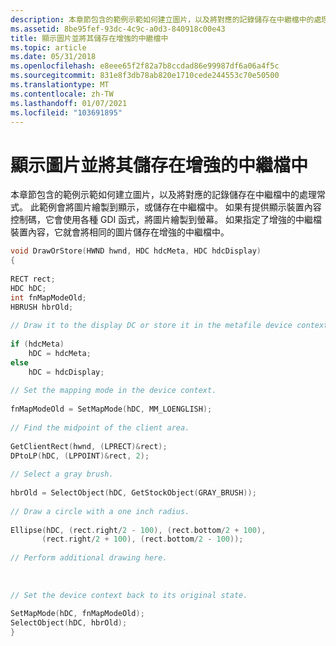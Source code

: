 ```yaml
---
description: 本章節包含的範例示範如何建立圖片，以及將對應的記錄儲存在中繼檔中的處理常式。
ms.assetid: 8be95fef-93dc-4c9c-a0d3-840918c00e43
title: 顯示圖片並將其儲存在增強的中繼檔中
ms.topic: article
ms.date: 05/31/2018
ms.openlocfilehash: e8eee65f2f82a7b8ccdad86e99987df6a06a4f5c
ms.sourcegitcommit: 831e8f3db78ab820e1710cede244553c70e50500
ms.translationtype: MT
ms.contentlocale: zh-TW
ms.lasthandoff: 01/07/2021
ms.locfileid: "103691895"
---
```

# <a name="displaying-a-picture-and-storing-it-in-an-enhanced-metafile"></a>顯示圖片並將其儲存在增強的中繼檔中

本章節包含的範例示範如何建立圖片，以及將對應的記錄儲存在中繼檔中的處理常式。 此範例會將圖片繪製到顯示，或儲存在中繼檔中。 如果有提供顯示裝置內容控制碼，它會使用各種 GDI 函式，將圖片繪製到螢幕。 如果指定了增強的中繼檔裝置內容，它就會將相同的圖片儲存在增強的中繼檔中。


```C++
void DrawOrStore(HWND hwnd, HDC hdcMeta, HDC hdcDisplay) 
{ 
 
RECT rect; 
HDC hDC; 
int fnMapModeOld; 
HBRUSH hbrOld; 
 
// Draw it to the display DC or store it in the metafile device context.  
 
if (hdcMeta) 
    hDC = hdcMeta; 
else 
    hDC = hdcDisplay; 
 
// Set the mapping mode in the device context.  
 
fnMapModeOld = SetMapMode(hDC, MM_LOENGLISH); 
 
// Find the midpoint of the client area.  
 
GetClientRect(hwnd, (LPRECT)&rect); 
DPtoLP(hDC, (LPPOINT)&rect, 2); 
 
// Select a gray brush.  
 
hbrOld = SelectObject(hDC, GetStockObject(GRAY_BRUSH)); 
 
// Draw a circle with a one inch radius.  
 
Ellipse(hDC, (rect.right/2 - 100), (rect.bottom/2 + 100), 
       (rect.right/2 + 100), (rect.bottom/2 - 100)); 
 
// Perform additional drawing here.  
 
 
 
// Set the device context back to its original state.  
 
SetMapMode(hDC, fnMapModeOld); 
SelectObject(hDC, hbrOld); 
} 
```



 

 



